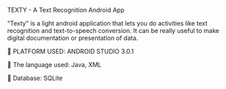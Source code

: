 TEXTY - A Text Recognition Android App


"Texty" is a light android application that lets you do activities like text recognition and text-to-speech conversion. 
It can be really useful to make digital documentation or presentation of data.

 PLATFORM USED: ANDROID STUDIO 3.0.1 

 The language used: Java, XML 

 Database: SQLite
